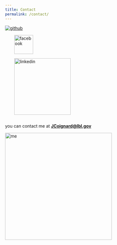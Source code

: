 ```yaml
---
title: Contact
permalink: /contact/
---
```


<div style="display:inline-block;">
  <a href="https://github.com/Jonathan56"
  style="display:inline-block;">
  <img src="{{ site.baseurl }}/assets/image/github.png" alt="github">
  </a>

  <a href="https://www.facebook.com/Jon.coignard"
  style="display:inline-block; margin-left:30px;">
  <img src="{{ site.baseurl }}/assets/image/facebook.png" alt="facebook" width="62">
  </a>

  <a href="https://fr.linkedin.com/in/jonathan-coignard-5b957552"
  style="display:inline-block; margin-left:30px;">
  <img src="{{ site.baseurl }}/assets/image/linkedin.png" alt="linkedin" width="185">
  </a>
</div>

you can contact me at **JCoignard@lbl.gov**

<img src="{{ site.baseurl }}/assets/image/me.jpg" alt="me" width="350">

